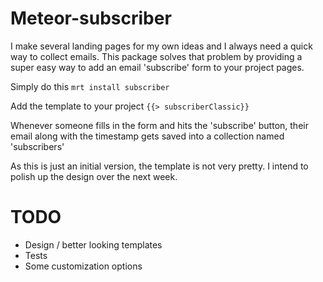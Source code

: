 Meteor-subscriber
=====

I make several landing pages for my own ideas and I always need a quick way to collect emails. This package solves that problem by providing a super easy way to add an email 'subscribe' form to your project pages. 

Simply do this
```mrt install subscriber```

Add the template to your project
```{{> subscriberClassic}}```

Whenever someone fills in the form and hits the 'subscribe' button, their email along with the timestamp gets saved into a collection named 'subscribers'

As this is just an initial version, the template is not very pretty. I intend to polish up the design over the next week. 

TODO
====
* Design / better looking templates
* Tests
* Some customization options